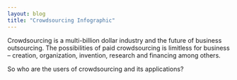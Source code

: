 ```yaml
---
layout: blog 
title: "Crowdsourcing Infographic"
--- 
```


Crowdsourcing is a multi-billion dollar industry and the future of business outsourcing. The possibilities of paid crowdsourcing is limitless for business – creation, organization,  invention, research and financing among others.

So who are the users of crowdsourcing and its applications?